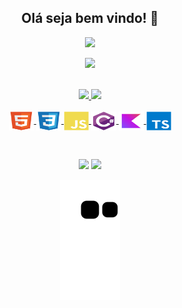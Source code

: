 ## <div align="center">Olá seja bem vindo! 👋</div>
<p align="center">
  <img src="https://tenor.com/pt-BR/view/gif-27312712" data-width="100%">
  </p>
  <p align="center">
  <img src="https://super.abril.com.br/wp-content/uploads/2016/09/super_imggato_digitando_0.gif" width="350">
</p>
<div align="center"><br>
  <a href="https://github.com/giospo">
  <img height="160em" src="https://github-readme-stats.vercel.app/api?username=giospo&show_icons=true&theme=github_dark&include_all_commits=true&count_private=true"/>
  <img height="160em" src="https://github-readme-stats.vercel.app/api/top-langs/?username=giospo&layout=compact&langs_count=7&theme=github_dark"/>
</div>

<div style="display: inline_block">
  <div align="center"><br>
    <img align="center" alt="gio-HTML" height="30" width="40" src="https://raw.githubusercontent.com/devicons/devicon/master/icons/html5/html5-original.svg">
    <img align="center" alt="gio-CSS" height="30" width="40" src="https://raw.githubusercontent.com/devicons/devicon/master/icons/css3/css3-original.svg">
    <img align="center" alt="gio-Js" height="30" width="40" src="https://raw.githubusercontent.com/devicons/devicon/master/icons/javascript/javascript-plain.svg">    
    <img align="center" alt="gio-C#" height="30" width="40" src="https://raw.githubusercontent.com/devicons/devicon/master/icons/csharp/csharp-original.svg">
    <img align="center" alt="gio-kotlin" height="30" width="40" src="https://raw.githubusercontent.com/devicons/devicon/master/icons/kotlin/kotlin-original.svg">
    <img align="center" alt="gio-Ts" height="30" width="40" src="https://raw.githubusercontent.com/devicons/devicon/master/icons/typescript/typescript-plain.svg">  
  </div>
</div>

##

<div align="center"><br>
   <a href = "https://accounts.google.com/signin/v2/identifier?continue=https%3A%2F%2Fmail.google.com%2Fmail%2F&service=mail&sacu=1&rip=1&flowName=GlifWebSignIn&flowEntry=ServiceLogin"><img src="https://img.shields.io/badge/-Gmail-d54b3d?style=for-the-badge&logo=gmail&logoColor=white" target="_blank"></a>
  <a href="https://www.linkedin.com/in/giovanni-cesar-sposito-802022193/" target="_blank"><img src="https://img.shields.io/badge/-LinkedIn-%230077B5?style=for-the-badge&logo=linkedin&logoColor=white" target="_blank"></a> 
 
  ![Snake animation](https://github.com/giospo/giospo/blob/output/github-contribution-grid-snake.svg)
 
 </div>
